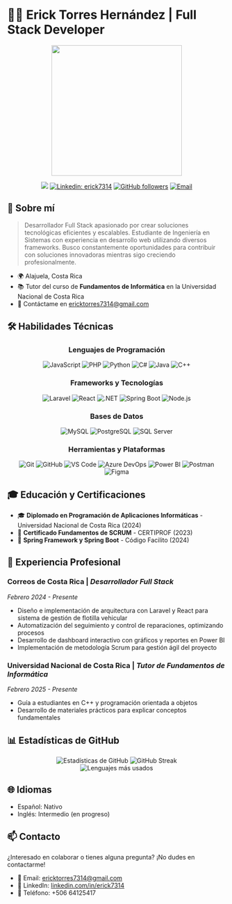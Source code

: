 # 👨‍💻 Erick Torres Hernández | Full Stack Developer

<div align="center">
  <img src="https://media.giphy.com/media/qgQUggAC3Pfv687qPC/giphy.gif" width="300"/>
  
  ![](https://komarev.com/ghpvc/?username=erick7314&color=blue&style=flat-square)
  [![Linkedin: erick7314](https://img.shields.io/badge/-erick7314-blue?style=flat-square&logo=Linkedin&logoColor=white&link=https://www.linkedin.com/in/erick7314/)](https://www.linkedin.com/in/erick7314/)
  [![GitHub followers](https://img.shields.io/github/followers/erick7314?label=Follow&style=social)](https://github.com/erick7314)
  [![Email](https://img.shields.io/badge/Email-ericktorres7314%40gmail.com-orange)](mailto:ericktorres7314@gmail.com)
</div>

## 🚀 Sobre mí

> Desarrollador Full Stack apasionado por crear soluciones tecnológicas eficientes y escalables. Estudiante de Ingeniería en Sistemas con experiencia en desarrollo web utilizando diversos frameworks. Busco constantemente oportunidades para contribuir con soluciones innovadoras mientras sigo creciendo profesionalmente.

- 🌍 Alajuela, Costa Rica
- 📚 Tutor del curso de **Fundamentos de Informática** en la Universidad Nacional de Costa Rica
- 📧 Contáctame en [ericktorres7314@gmail.com](mailto:ericktorres7314@gmail.com)

## 🛠️ Habilidades Técnicas

<div align="center">

### Lenguajes de Programación

![JavaScript](https://img.shields.io/badge/-JavaScript-F7DF1E?style=for-the-badge&logo=javascript&logoColor=black)
![PHP](https://img.shields.io/badge/-PHP-777BB4?style=for-the-badge&logo=php&logoColor=white)
![Python](https://img.shields.io/badge/-Python-3776AB?style=for-the-badge&logo=python&logoColor=white)
![C#](https://img.shields.io/badge/-C%23-239120?style=for-the-badge&logo=c-sharp&logoColor=white)
![Java](https://img.shields.io/badge/-Java-007396?style=for-the-badge&logo=java&logoColor=white)
![C++](https://img.shields.io/badge/-C++-00599C?style=for-the-badge&logo=c%2B%2B&logoColor=white)

### Frameworks y Tecnologías

![Laravel](https://img.shields.io/badge/-Laravel-FF2D20?style=for-the-badge&logo=laravel&logoColor=white)
![React](https://img.shields.io/badge/-React-61DAFB?style=for-the-badge&logo=react&logoColor=black)
![.NET](https://img.shields.io/badge/-.NET-512BD4?style=for-the-badge&logo=.net&logoColor=white)
![Spring Boot](https://img.shields.io/badge/-Spring%20Boot-6DB33F?style=for-the-badge&logo=spring-boot&logoColor=white)
![Node.js](https://img.shields.io/badge/-Node.js-339933?style=for-the-badge&logo=node.js&logoColor=white)

### Bases de Datos

![MySQL](https://img.shields.io/badge/-MySQL-4479A1?style=for-the-badge&logo=mysql&logoColor=white)
![PostgreSQL](https://img.shields.io/badge/-PostgreSQL-336791?style=for-the-badge&logo=postgresql&logoColor=white)
![SQL Server](https://img.shields.io/badge/-SQL%20Server-CC2927?style=for-the-badge&logo=microsoft-sql-server&logoColor=white)

### Herramientas y Plataformas

![Git](https://img.shields.io/badge/-Git-F05032?style=for-the-badge&logo=git&logoColor=white)
![GitHub](https://img.shields.io/badge/-GitHub-181717?style=for-the-badge&logo=github&logoColor=white)
![VS Code](https://img.shields.io/badge/-VS%20Code-007ACC?style=for-the-badge&logo=visual-studio-code&logoColor=white)
![Azure DevOps](https://img.shields.io/badge/-Azure%20DevOps-0078D7?style=for-the-badge&logo=azure-devops&logoColor=white)
![Power BI](https://img.shields.io/badge/-Power%20BI-F2C811?style=for-the-badge&logo=power-bi&logoColor=black)
![Postman](https://img.shields.io/badge/-Postman-FF6C37?style=for-the-badge&logo=postman&logoColor=white)
![Figma](https://img.shields.io/badge/-Figma-F24E1E?style=for-the-badge&logo=figma&logoColor=white)

</div>

## 🎓 Educación y Certificaciones

- 🎓 **Diplomado en Programación de Aplicaciones Informáticas** - Universidad Nacional de Costa Rica (2024)
- 📜 **Certificado Fundamentos de SCRUM** - CERTIPROF (2023)
- 🌱 **Spring Framework y Spring Boot** - Código Facilito (2024)

## 💼 Experiencia Profesional

### Correos de Costa Rica | *Desarrollador Full Stack*
*Febrero 2024 - Presente*

- Diseño e implementación de arquitectura con Laravel y React para sistema de gestión de flotilla vehicular
- Automatización del seguimiento y control de reparaciones, optimizando procesos
- Desarrollo de dashboard interactivo con gráficos y reportes en Power BI
- Implementación de metodología Scrum para gestión ágil del proyecto

### Universidad Nacional de Costa Rica | *Tutor de Fundamentos de Informática*
*Febrero 2025 - Presente*

- Guía a estudiantes en C++ y programación orientada a objetos
- Desarrollo de materiales prácticos para explicar conceptos fundamentales

## 📊 Estadísticas de GitHub

<div align="center">
  <img src="https://github-readme-stats.vercel.app/api?username=erick7314&show_icons=true&theme=radical" alt="Estadísticas de GitHub" />
  <img src="https://github-readme-streak-stats.herokuapp.com/?user=erick7314&theme=radical" alt="GitHub Streak" />
</div>

<div align="center">
  <img src="https://github-readme-stats.vercel.app/api/top-langs/?username=erick7314&layout=compact&theme=radical" alt="Lenguajes más usados" />
</div>

## 🌐 Idiomas

- Español: Nativo
- Inglés: Intermedio (en progreso)

## 📫 Contacto

¿Interesado en colaborar o tienes alguna pregunta? ¡No dudes en contactarme!

- 📧 Email: [ericktorres7314@gmail.com](mailto:ericktorres7314@gmail.com)
- 💼 LinkedIn: [linkedin.com/in/erick7314](https://www.linkedin.com/in/erick7314/)
- 📱 Teléfono: +506 64125417

<div align="center">
</div>
